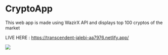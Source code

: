 # CryptoApp
This web app is made using WazirX API and displays top 100 cryptos of the market

LIVE HERE : https://transcendent-jalebi-aa7976.netlify.app/

<img src = "CrytptoApp/Screenshot_Crypto.png">

